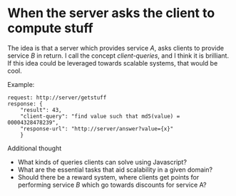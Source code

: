 # When the server asks the client to compute stuff

The idea is that a server which provides service *A*, asks clients to provide service *B* in return. I call the concept *client-queries*, and I think it is brilliant.
If this idea could be leveraged towards scalable systems, that would be cool.

Example:

```
request: http://server/getstuff
response: {
	"result": 43, 
	"client-query": "find value such that md5(value) = 00004328478239", 
	"response-url": "http://server/answer?value={x}"
	}
```

Additional thought

* What kinds of queries clients can solve using Javascript? 
* What are the essential tasks that aid scalability in a given domain?
* Should there be a reward system, where clients get points for performing service *B* which go towards discounts for service A?
